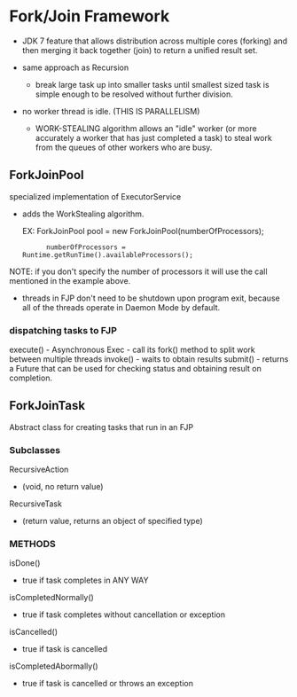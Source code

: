 # Fork/Join Framework
- JDK 7 feature that allows distribution across multiple cores (forking) and then merging it
back together (join) to return a unified result set.

- same approach as Recursion
    - break large task up into smaller tasks until smallest sized task is simple enough to be 
    resolved without further division.
    
- no worker thread is idle. (THIS IS PARALLELISM)
    - WORK-STEALING algorithm allows an "idle" worker (or more accurately a worker that has
    just completed a task) to steal work from the queues of other workers who are busy.
    
## ForkJoinPool
specialized implementation of ExecutorService
- adds the WorkStealing algorithm. 


    EX: 
        ForkJoinPool pool = new ForkJoinPool(numberOfProcessors);
        
            numberOfProcessors = Runtime.getRunTime().availableProcessors();
            

NOTE: if you don't specify the number of processors it will use the call mentioned in the
example above.         

- threads in FJP don't need to be shutdown upon program exit, because all of the threads 
operate in Daemon Mode by default. 

### dispatching tasks to FJP
execute()
    - Asynchronous Exec
    - call its fork() method to split work between multiple threads
invoke()
    - waits to obtain results
submit()
    - returns a Future that can be used for checking status and obtaining result on completion.
    
## ForkJoinTask
Abstract class for creating tasks that run in an FJP

### Subclasses
RecursiveAction 
- (void, no return value)

RecursiveTask 
- (return value, returns an object of specified type)

### METHODS
isDone() 
- true if task completes in ANY WAY

isCompletedNormally()
- true if task completes without cancellation or exception

isCancelled()
- true if task is cancelled

isCompletedAbormally()
- true if task is cancelled or throws an exception

